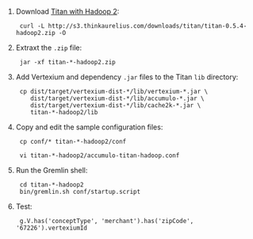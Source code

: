 1. Download [Titan with Hadoop 2](https://github.com/thinkaurelius/titan/wiki/Downloads):

        curl -L http://s3.thinkaurelius.com/downloads/titan/titan-0.5.4-hadoop2.zip -O

1. Extraxt the `.zip` file:

        jar -xf titan-*-hadoop2.zip

1. Add Vertexium and dependency `.jar` files to the Titan `lib` directory:

        cp dist/target/vertexium-dist-*/lib/vertexium-*.jar \
           dist/target/vertexium-dist-*/lib/accumulo-*.jar \
           dist/target/vertexium-dist-*/lib/cache2k-*.jar \
           titan-*-hadoop2/lib

1. Copy and edit the sample configuration files:

        cp conf/* titan-*-hadoop2/conf

        vi titan-*-hadoop2/accumulo-titan-hadoop.conf

1. Run the Gremlin shell:

        cd titan-*-hadoop2
        bin/gremlin.sh conf/startup.script

1. Test:

        g.V.has('conceptType', 'merchant').has('zipCode', '67226').vertexiumId
